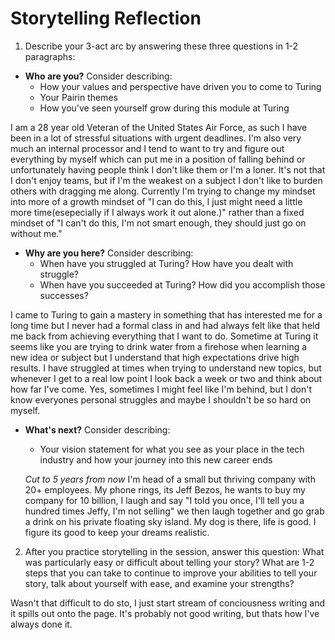 # Storytelling Reflection 

1. Describe your 3-act arc by answering these three questions in 1-2 paragraphs: 
* **Who are you?** Consider describing:
  * How your values and perspective have driven you to come to Turing
  * Your Pairin themes
  * How you've seen yourself grow during this module at Turing 

I am a 28 year old Veteran of the United States Air Force, as such I have been in a lot of stressful situations with urgent deadlines. I'm also very much an internal processor and I tend to want to try and figure out everything by myself which can put me in a position of falling behind or unfortunately having people think I don't like them or I'm a loner. It's not that I don't enjoy teams, but if I'm the weakest on a subject I don't like to burden others with dragging me along. Currently I'm trying to change my mindset into more of a growth mindset of "I can do this, I just might need a little more time(esepecially  if I always work it out alone.)" rather than a fixed mindset of "I can't do this, I'm not smart enough, they should just go on without me."

* **Why are you here?** Consider describing:
  * When have you struggled at Turing? How have you dealt with struggle? 
  * When have you succeeded at Turing? How did you accomplish those successes?

I came to Turing to gain a mastery in something that has interested me for a long time but I never had a formal class in and had always felt like that held me back from achieving everything that I want to do. Sometime at Turing it seems like you are trying to drink water from a firehose when learning a new idea or subject but I understand that high expectations drive high results. I have struggled at times when trying to understand new topics, but whenever I get to a real low point I look back a week or two and think about how far I've come. Yes, sometimes I might feel like I'm behind, but I don't know everyones personal struggles and maybe I shouldn't be so hard on myself.

* **What's next?** Consider describing:
  * Your vision statement for what you see as your place in the tech industry and how your journey into this new career ends
  
  *Cut to 5 years from now* I'm head of a small but thriving company with 20+ employees. My phone rings, its Jeff Bezos, he wants to buy my company for 10 billion, I laugh and say "I told you once, I'll tell you a hundred times Jeffy, I'm not selling" we then laugh together and go grab a drink on his private floating sky island. My dog is there, life is good.
  I figure its good to keep your dreams realistic.
  
2. After you practice storytelling in the session, answer this question: What was particularly easy or difficult about telling your story? What are 1-2 steps that you can take to continue to improve your abilities to tell your story, talk about yourself with ease, and examine your strengths?

Wasn't that difficult to do sto, I just start stream of conciousness writing and it spills out onto the page. It's probably not good writing, but thats how I've always done it.
